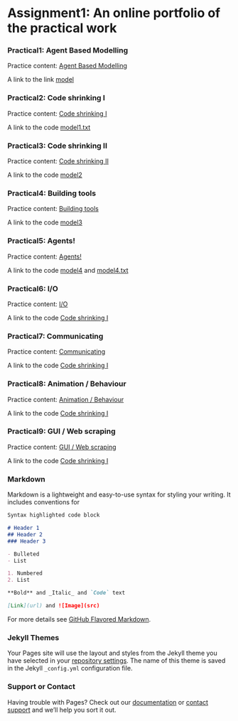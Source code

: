 # Assignment1: An online portfolio of the practical work

### Practical1: Agent Based Modelling
Practice content: [Agent Based Modelling](https://www.geog.leeds.ac.uk/courses/computing/practicals/python/agent-framework/part1/index.html) 

A link to the link [model](model.txt) 

### Practical2: Code shrinking I
Practice content: [Code shrinking I](https://www.geog.leeds.ac.uk/courses/computing/practicals/python/agent-framework/part2/index.html) 

A link to the code [model1.txt](model1.txt) 

### Practical3: Code shrinking II
Practice content: [Code shrinking II](https://www.geog.leeds.ac.uk/courses/computing/practicals/python/agent-framework/part3/index.html) 

A link to the code [model2](model2.txt) 

### Practical4: Building tools
Practice content: [Building tools](https://www.geog.leeds.ac.uk/courses/computing/practicals/python/agent-framework/part4/index.html) 

A link to the code [model3](model3.txt) 

### Practical5: Agents!
Practice content: [Agents!](https://www.geog.leeds.ac.uk/courses/computing/practicals/python/agent-framework/part5/index.html) 

A link to the code [model4](model4.txt) and [model4.txt](https://www.geog.leeds.ac.uk/courses/computing/practicals/python/agent-framework/part2/index.html)

### Practical6: I/O
Practice content: [I/O](https://www.geog.leeds.ac.uk/courses/computing/practicals/python/agent-framework/part6/index.html) 

A link to the code [Code shrinking I](https://www.geog.leeds.ac.uk/courses/computing/practicals/python/agent-framework/part2/index.html) 

### Practical7: Communicating
Practice content: [Communicating](https://www.geog.leeds.ac.uk/courses/computing/practicals/python/agent-framework/part7/index.html) 

A link to the code [Code shrinking I](https://www.geog.leeds.ac.uk/courses/computing/practicals/python/agent-framework/part2/index.html) 

### Practical8: Animation / Behaviour
Practice content: [Animation / Behaviour](https://www.geog.leeds.ac.uk/courses/computing/practicals/python/agent-framework/part8/index.html) 

A link to the code [Code shrinking I](https://www.geog.leeds.ac.uk/courses/computing/practicals/python/agent-framework/part2/index.html) 

### Practical9: GUI / Web scraping
Practice content: [GUI / Web scraping](https://www.geog.leeds.ac.uk/courses/computing/practicals/python/agent-framework/part9/index.html) 

A link to the code [Code shrinking I](https://www.geog.leeds.ac.uk/courses/computing/practicals/python/agent-framework/part2/index.html) 


### Markdown

Markdown is a lightweight and easy-to-use syntax for styling your writing. It includes conventions for

```markdown
Syntax highlighted code block

# Header 1
## Header 2
### Header 3

- Bulleted
- List

1. Numbered
2. List

**Bold** and _Italic_ and `Code` text

[Link](url) and ![Image](src)
```

For more details see [GitHub Flavored Markdown](https://guides.github.com/features/mastering-markdown/).

### Jekyll Themes

Your Pages site will use the layout and styles from the Jekyll theme you have selected in your [repository settings](https://github.com/fsd10912/tingzhu.github.io/settings/pages). The name of this theme is saved in the Jekyll `_config.yml` configuration file.

### Support or Contact

Having trouble with Pages? Check out our [documentation](https://docs.github.com/categories/github-pages-basics/) or [contact support](https://support.github.com/contact) and we’ll help you sort it out.
